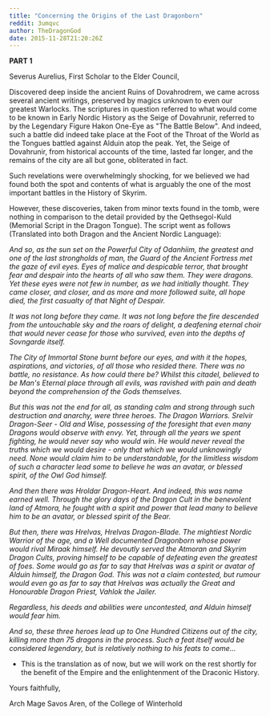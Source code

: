 ```yaml
---
title: "Concerning the Origins of the Last Dragonborn"
reddit: 3umqvc
author: TheDragonGod
date: 2015-11-28T21:20:26Z
---
```


**PART 1**

Severus Aurelius, First Scholar to the Elder Council,

Discovered deep inside the ancient Ruins of Dovahrodrem, we came across several ancient writings, preserved by magics unknown to even our greatest Warlocks. The scriptures in question referred to what would come to be known in Early Nordic History as the Seige of Dovahrunir, referred to by the Legendary Figure Hakon One-Eye as "The Battle Below". And indeed, such a battle did indeed take place at the Foot of the Throat of the World as the Tongues battled against Alduin atop the peak. Yet, the Seige of Dovahrunir, from historical accounts of the time, lasted far longer, and the remains of the city are all but gone, obliterated in fact. 

Such revelations were overwhelmingly shocking, for we believed we had found both the spot and contents of what is arguably the one of the most important battles in the History of Skyrim.

However, these discoveries, taken from minor texts found in the tomb, were nothing in comparison to the detail provided by the Qethsegol-Kuld (Memorial Script in the Dragon Tongue). The script went as follows (Translated into both Dragon and the Ancient Nordic Language):

*And so, as the sun set on the Powerful City of Odanhiim, the greatest and one of the last strongholds of man, the Guard of the Ancient Fortress met the gaze of evil eyes. Eyes of malice and despicable terror, that brought fear and despair into the hearts of all who saw them. They were dragons. Yet these eyes were not few in number, as we had initially thought. They came closer, and closer, and as more and more followed suite, all hope died, the first casualty of that Night of Despair.*

*It was not long before they came. It was not long before the fire descended from the untouchable sky and the roars of delight, a deafening eternal choir that would never cease for those who survived, even into the depths of Sovngarde itself.*

*The City of Immortal Stone burnt before our eyes, and with it the hopes, aspirations, and victories, of all those who resided there. There was no battle, no resistance. As how could there be? Whilst this citadel, believed to be Man's Eternal place through all evils, was ravished with pain and death beyond the comprehension of the Gods themselves.* 

*But this was not the end for all, as standing calm and strong through such destruction and anarchy, were three heroes. The Dragon Warriors.  Srelvir Dragon-Seer - Old and Wise, possessing of the foresight that even many Dragons would observe with envy. Yet, through all the years we spent fighting, he would never say who would win. He would never reveal the truths which we would desire - only that which we would unknowingly need. None would claim him to be understandable, for the limitless wisdom of such a character lead some to believe he was an avatar, or blessed spirit, of the Owl God himself.*

*And then there was Hroldar Dragon-Heart. And indeed, this was name earned well. Through the glory days of the Dragon Cult in the benevolent land of Atmora, he fought with a spirit and power that lead many to believe him to be an avatar, or blessed spirit of the Bear.* 

*But then, there was Hrelvas, Hrelvas Dragon-Blade. The mightiest Nordic Warrior of the age, and a Well documented Dragonborn whose power would rival Miraak himself. He devoutly served the Atmoran and Skyrim Dragon Cults, proving himself to be capable of defeating even the greatest of foes. Some would go as far to say that Hrelvas was a spirit or avatar of Alduin himself, the Dragon God. This was not a claim contested, but rumour would even go as far to say that Hrelvas was actually the Great and Honourable Dragon Priest, Vahlok the Jailer.* 

*Regardless, his deeds and abilities were uncontested, and Alduin himself would fear him.*

*And so, these three heroes lead up to One Hundred Citizens out of the city, killing more than 75 dragons in the process. Such a feat itself would be considered legendary, but is relatively nothing to his feats to come...*

- This is the translation as of now, but we will work on the rest shortly for the benefit of the Empire and the enlightenment of the Draconic History.

Yours faithfully, 

Arch Mage Savos Aren, of the College of Winterhold
